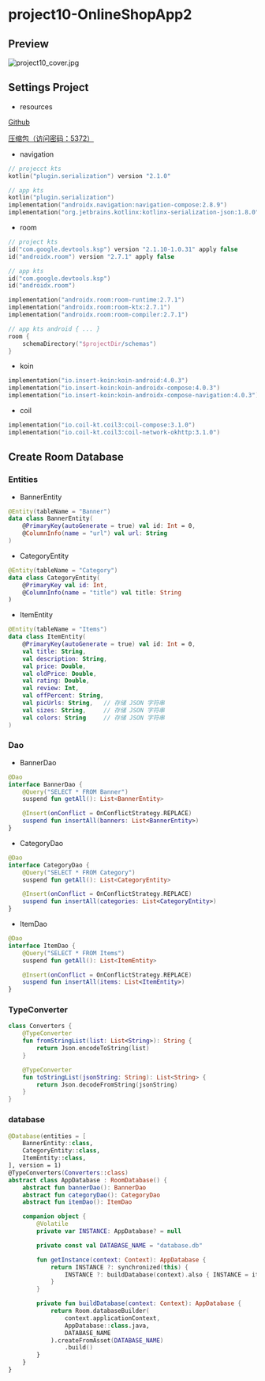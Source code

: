 # project10-OnlineShopApp2

## Preview

![project10_cover.jpg](project10_cover.jpg)

## Settings Project

- resources

[Github](https://github.com/laohei7/compose_ui/tree/main/project10-online_shop_app_2)

[压缩包（访问密码：5372）](https://url93.ctfile.com/f/48492093-8409477510-714617?p=5372)

- navigation

```kotlin
// projecct kts
kotlin("plugin.serialization") version "2.1.0"

// app kts
kotlin("plugin.serialization")
implementation("androidx.navigation:navigation-compose:2.8.9")
implementation("org.jetbrains.kotlinx:kotlinx-serialization-json:1.8.0")
```

- room

```kotlin
// project kts
id("com.google.devtools.ksp") version "2.1.10-1.0.31" apply false
id("androidx.room") version "2.7.1" apply false

// app kts
id("com.google.devtools.ksp")
id("androidx.room")

implementation("androidx.room:room-runtime:2.7.1")
implementation("androidx.room:room-ktx:2.7.1")
implementation("androidx.room:room-compiler:2.7.1")

// app kts android { ... }
room {
    schemaDirectory("$projectDir/schemas")
}
```

- koin

```kotlin
implementation("io.insert-koin:koin-android:4.0.3")
implementation("io.insert-koin:koin-androidx-compose:4.0.3")
implementation("io.insert-koin:koin-androidx-compose-navigation:4.0.3")
```

- coil

```kotlin
implementation("io.coil-kt.coil3:coil-compose:3.1.0")
implementation("io.coil-kt.coil3:coil-network-okhttp:3.1.0")
```

## Create Room Database

### Entities

- BannerEntity

```kotlin
@Entity(tableName = "Banner")
data class BannerEntity(
    @PrimaryKey(autoGenerate = true) val id: Int = 0,
    @ColumnInfo(name = "url") val url: String
)
```

- CategoryEntity

```kotlin
@Entity(tableName = "Category")
data class CategoryEntity(
    @PrimaryKey val id: Int,
    @ColumnInfo(name = "title") val title: String
)
```

- ItemEntity

```kotlin
@Entity(tableName = "Items")
data class ItemEntity(
    @PrimaryKey(autoGenerate = true) val id: Int = 0,
    val title: String,
    val description: String,
    val price: Double,
    val oldPrice: Double,
    val rating: Double,
    val review: Int,
    val offPercent: String,
    val picUrls: String,   // 存储 JSON 字符串
    val sizes: String,     // 存储 JSON 字符串
    val colors: String     // 存储 JSON 字符串
)
```

### Dao

- BannerDao

```kotlin
@Dao
interface BannerDao {
    @Query("SELECT * FROM Banner")
    suspend fun getAll(): List<BannerEntity>

    @Insert(onConflict = OnConflictStrategy.REPLACE)
    suspend fun insertAll(banners: List<BannerEntity>)
}
```

- CategoryDao

```kotlin
@Dao
interface CategoryDao {
    @Query("SELECT * FROM Category")
    suspend fun getAll(): List<CategoryEntity>

    @Insert(onConflict = OnConflictStrategy.REPLACE)
    suspend fun insertAll(categories: List<CategoryEntity>)
}
```

- ItemDao

```kotlin
@Dao
interface ItemDao {
    @Query("SELECT * FROM Items")
    suspend fun getAll(): List<ItemEntity>

    @Insert(onConflict = OnConflictStrategy.REPLACE)
    suspend fun insertAll(items: List<ItemEntity>)
}
```

### TypeConverter

```kotlin
class Converters {
    @TypeConverter
    fun fromStringList(list: List<String>): String {
        return Json.encodeToString(list)
    }

    @TypeConverter
    fun toStringList(jsonString: String): List<String> {
        return Json.decodeFromString(jsonString)
    }
}
```

### database

```kotlin
@Database(entities = [
    BannerEntity::class,
    CategoryEntity::class,
    ItemEntity::class,
], version = 1)
@TypeConverters(Converters::class)
abstract class AppDatabase : RoomDatabase() {
    abstract fun bannerDao(): BannerDao
    abstract fun categoryDao(): CategoryDao
    abstract fun itemDao(): ItemDao

    companion object {
        @Volatile
        private var INSTANCE: AppDatabase? = null

        private const val DATABASE_NAME = "database.db"

        fun getInstance(context: Context): AppDatabase {
            return INSTANCE ?: synchronized(this) {
                INSTANCE ?: buildDatabase(context).also { INSTANCE = it }
            }
        }

        private fun buildDatabase(context: Context): AppDatabase {
            return Room.databaseBuilder(
                context.applicationContext,
                AppDatabase::class.java,
                DATABASE_NAME
            ).createFromAsset(DATABASE_NAME)
                .build()
        }
    }
}
```

